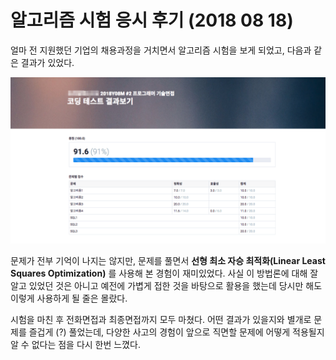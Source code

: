 # 알고리즘 시험 응시 후기 (2018 08 18)



 얼마 전 지원했던 기업의 채용과정을 거치면서 알고리즘 시험을 보게 되었고, 다음과 같은 결과가 있었다.



<img src="https://github.com/ysjhmtb/blog_images/blob/master/documents/VIVA%20BRUTE%20FORCE/CODING/%EC%95%8C%EA%B3%A0%EB%A6%AC%EC%A6%98%20%EC%8B%9C%ED%97%98%20%EC%9D%91%EC%8B%9C%20%ED%9B%84%EA%B8%B0%202018%2008%2018/%EC%97%90%ED%95%84%EB%A1%9C%EA%B7%B8%202018-08-18%20%EC%98%A4%ED%9B%84%206.49.04.png?raw=true">



 문제가 전부 기억이 나지는 않지만, 문제를 풀면서 **선형 최소 자승 최적화(Linear Least Squares Optimization)**  를 사용해 본 경험이 재미있었다. 사실 이 방법론에 대해 잘 알고 있었던 것은 아니고 예전에 가볍게 접한 것을 바탕으로 활용을 했는데 당시만 해도 이렇게 사용하게 될 줄은 몰랐다. 

   

 시험을 마친 후 전화면접과 최종면접까지 모두 마쳤다. 어떤 결과가 있을지와 별개로 문제를 즐겁게 (?) 풀었는데, 다양한 사고의 경험이 앞으로 직면할 문제에 어떻게 적용될지 알 수 없다는 점을 다시 한번 느꼈다.   

 